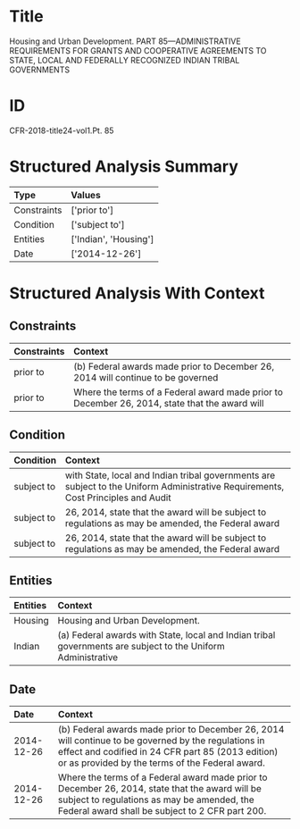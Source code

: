 # Title

 Housing and Urban Development. PART 85—ADMINISTRATIVE REQUIREMENTS FOR GRANTS AND COOPERATIVE AGREEMENTS TO STATE, LOCAL AND FEDERALLY RECOGNIZED INDIAN TRIBAL GOVERNMENTS


# ID

 CFR-2018-title24-vol1.Pt. 85


# Structured Analysis Summary

| Type        | Values                |
|:------------|:----------------------|
| Constraints | ['prior to']          |
| Condition   | ['subject to']        |
| Entities    | ['Indian', 'Housing'] |
| Date        | ['2014-12-26']        |


# Structured Analysis With Context

 


## Constraints

| Constraints   | Context                                                                                        |
|:--------------|:-----------------------------------------------------------------------------------------------|
| prior to      | (b) Federal awards made  prior to December 26, 2014 will continue to be governed               |
| prior to      | Where the terms of a Federal award made  prior to December 26, 2014, state that the award will |


## Condition

| Condition   | Context                                                                                                                           |
|:------------|:----------------------------------------------------------------------------------------------------------------------------------|
| subject to  | with State, local and Indian tribal governments are subject to the Uniform Administrative Requirements, Cost Principles and Audit |
| subject to  | 26, 2014, state that the award will be subject to regulations as may be amended, the Federal award                                |
| subject to  | 26, 2014, state that the award will be subject to regulations as may be amended, the Federal award                                |


## Entities

| Entities   | Context                                                                                                       |
|:-----------|:--------------------------------------------------------------------------------------------------------------|
| Housing    | Housing  and Urban Development.                                                                               |
| Indian     | (a) Federal awards with State, local and  Indian tribal governments are subject to the Uniform Administrative |


## Date

| Date       | Context                                                                                                                                                                                                      |
|:-----------|:-------------------------------------------------------------------------------------------------------------------------------------------------------------------------------------------------------------|
| 2014-12-26 | (b) Federal awards made prior to December 26, 2014 will continue to be governed by the regulations in effect and codified in 24 CFR part 85 (2013 edition) or as provided by the terms of the Federal award. |
| 2014-12-26 | Where the terms of a Federal award made prior to December 26, 2014, state that the award will be subject to regulations as may be amended, the Federal award shall be subject to 2 CFR part 200.             |


